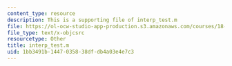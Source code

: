 ```yaml
---
content_type: resource
description: This is a supporting file of interp_test.m
file: https://ol-ocw-studio-app-production.s3.amazonaws.com/courses/18-330-introduction-to-numerical-analysis-spring-2012/1bb3491b1447035838dfdb4a03e4e7c3_interp_test.m
file_type: text/x-objcsrc
resourcetype: Other
title: interp_test.m
uid: 1bb3491b-1447-0358-38df-db4a03e4e7c3
---
```

